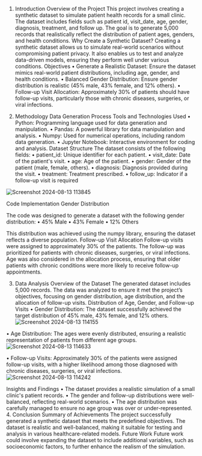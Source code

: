 1. Introduction
Overview of the Project
This project involves creating a synthetic dataset to simulate patient health records for a small clinic. The dataset includes fields such as patient id, visit_date, age, gender, diagnosis, treatment, and follow up. The goal is to generate 5,000 records that realistically reflect the distribution of patient ages, genders, and health conditions.
Why Create a Synthetic Dataset?
Creating a synthetic dataset allows us to simulate real-world scenarios without compromising patient privacy. It also enables us to test and analyze data-driven models, ensuring they perform well under various conditions.
Objectives
•	Generate a Realistic Dataset: Ensure the dataset mimics real-world patient distributions, including age, gender, and health conditions.
•	Balanced Gender Distribution: Ensure gender distribution is realistic (45% male, 43% female, and 12% others).
•	Follow-up Visit Allocation: Approximately 30% of patients should have follow-up visits, particularly those with chronic diseases, surgeries, or viral infections.

2. Methodology
Data Generation Process
Tools and Technologies Used
•	Python: Programming language used for data generation and manipulation.
•	Pandas: A powerful library for data manipulation and analysis.
•	Numpy: Used for numerical operations, including random data generation.
•	Jupyter Notebook: Interactive environment for coding and analysis.
Dataset Structure
The dataset consists of the following fields:
•	patient_id: Unique identifier for each patient.
•	visit_date: Date of the patient's visit.
•	age: Age of the patient.
•	gender: Gender of the patient (male, female, others).
•	diagnosis: Diagnosis provided during the visit.
•	treatment: Treatment prescribed.
•	follow_up: Indicator if a follow-up visit is required


![Screenshot 2024-08-13 113845](https://github.com/user-attachments/assets/e06df5dd-736d-4e39-97ea-2ef49922990f)

Code Implementation
Gender Distribution


The code was designed to generate a dataset with the following gender distribution:
•	45% Male
•	43% Female
•	12% Others

This distribution was achieved using the numpy library, ensuring the dataset reflects a diverse population.
Follow-up Visit Allocation
Follow-up visits were assigned to approximately 30% of the patients. The follow-up was prioritized for patients with chronic diseases, surgeries, or viral infections. Age was also considered in the allocation process, ensuring that older patients with chronic conditions were more likely to receive follow-up appointments.



3. Data Analysis
Overview of the Dataset
The generated dataset includes 5,000 records. The data was analyzed to ensure it met the project’s objectives, focusing on gender distribution, age distribution, and the allocation of follow-up visits.
Distribution of Age, Gender, and Follow-up Visits
•	Gender Distribution: The dataset successfully achieved the target distribution of 45% male, 43% female, and 12% others.
 ![Screenshot 2024-08-13 114155](https://github.com/user-attachments/assets/fd0f4ef3-4dd3-48fa-8a17-ccca6c085232)

•	Age Distribution: The ages were evenly distributed, ensuring a realistic representation of patients from different age groups.
 ![Screenshot 2024-08-13 114633](https://github.com/user-attachments/assets/760adf48-c8ce-43ea-8133-7c12cea0c183)

•	Follow-up Visits: Approximately 30% of the patients were assigned follow-up visits, with a higher likelihood among those diagnosed with chronic diseases, surgeries, or viral infections.
 ![Screenshot 2024-08-13 114242](https://github.com/user-attachments/assets/04bd168e-bd70-4397-aded-754d9abf1bdf)

Insights and Findings
•	The dataset provides a realistic simulation of a small clinic's patient records.
•	The gender and follow-up distributions were well-balanced, reflecting real-world scenarios.
•	The age distribution was carefully managed to ensure no age group was over or under-represented.
4. Conclusion
Summary of Achievements
The project successfully generated a synthetic dataset that meets the predefined objectives. The dataset is realistic and well-balanced, making it suitable for testing and analysis in various healthcare-related models.
Future Work
Future work could involve expanding the dataset to include additional variables, such as socioeconomic factors, to further enhance the realism of the simulation.




